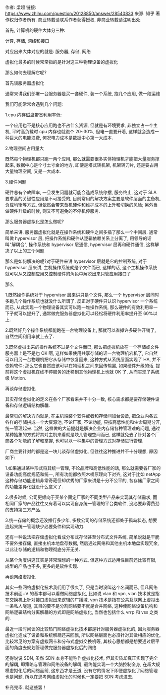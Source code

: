 作者: 梁超
链接: https://www.zhihu.com/question/20128850/answer/28540833
来源: 知乎
著作权归作者所有. 商业转载请联系作者获得授权, 非商业转载请注明出处.

首先, 计算机的硬件大体分三种:

计算, 存储, 网络和接口

对应出来大体对应的就是: 服务器, 存储, 网络

虚拟化最多的时候常常指的是针对这三种物理设备的虚拟化

那么如何去理解它呢?

首先谈服务器虚拟化

通常来讲我们部署一台服务器是买一套硬件, 装一个系统, 跑几个应用, 做一段运维

我们可能常常会遇到几个问题:

1.cpu 内存磁盘带宽利用率低:

一个应用也不是核心应用跑也不占什么资源, 但就是有环境要求, 非独立占一个主机, 平时高负载时 cpu 内存也就跑个 20~30%, 但电一直要开着, 这样就会造成一种巨大的电能浪费, 何况电力成本是数据中心第一大成本.

2.物理空间占用量大

既然每个物理机都只跑一两个应用, 那么就需要很多实体物理机才能把大量服务撑起来, 数据中心是个寸土寸金的地方, 即便是塔式转机架, 机架转刀片, 还是要占用大量物理空间, 又是一大成本.

3.硬件问题

硬件总有个故障率, 一旦发生问题就可能会造成系统停摆, 服务终止, 这对于 SLA 要求高的关键性应用是不可接受的, 目前常用的解决方案主要是软件层面的主备机, 负载均衡等方式, 但依然会带来备机硬件和维护成本的上升和切换的风险; 另外当做硬件升级的时候, 则又不可避免的不停机停服务.

那么服务器虚拟化是怎么做呢?

简单来讲, 服务器虚拟化就是在操作系统和硬件之间多插了那么一个中间层, 通常叫做 hypervisor 层, 把操作系统和硬件从逻辑依赖关系上分离了, 用领导的话叫"解耦合", 操作系统和 hypervisor 层通信, hypervisor 层再和硬件通信, 这样解决了以上的三个问题.

那么是如何解决的呢?对于硬件来讲 hypervisor 层就是它的控制系统, 对于 hypervisor 层来讲, 主机操作系统就是个文件而已, 这样的话, 这个主机操作系统就可以从又控制应用又控制硬件的角色中解脱出来只管应用接口了

那么

1.既然操作系统对于 hypervisor 层来讲只是个文件, 那么一个 hypervisor 层同时多跑几个操作系统也就没什么所谓了, 反正对于硬件只认识 hypervisor 一个系统而已, 从此实现一个物理设备其实可以跑一堆操作系统, 那么硬件的有效利用率一下子就可以提升了, 通常做完服务器虚拟化可以轻松将硬件利用率提升至 60%以上.

2.既然好几个操作系统都能跑在一台物理设备上, 那就可以省掉许多硬件开销了, 自然空间利用率就上去了.

3.既然虚拟出来的操作系统不过是个文件而已, 那么把虚拟机放在一个存储或文件服务器上是不是也 OK 啊, 这样如果使用共享存储的话一台物理机宕机了, 它自然可以用另一台物理机把它从存储中恢复回来, 这种方式从系统层面实现了 HA, 并不依赖软件; 那么它也自然应该可以在物理机之间来回传输罢, 如果硬件升级的话, 提前将这个虚拟机在线不停服务的迁移到其他物理机上也就 OK 了, 从而实现了系统级 Motion.

再谈存储虚拟化

其实存储虚拟化的定义在各个厂家看来并不十分一致, 核心需求都是要存储硬件设备和存储逻辑结构解耦.

最常见的解决方向就是, 在主机端装个软件或者和存储间加台设备, 把企业内各式各样的存储拼成一个大资源池, 不论厂家, 不论功能, 只按高低性能和生命周期分开, 统一管理起来. 当然, 这样做的大前提就是解决企业内存储各种管理难的问题, 通过某种抽象的方式将其对主机来看就是块儿管理空间而已, 这样就免去了针对各个厂商各个功能的了解和掌握, 也可以以一种集中的管理方式对存储进行管理.

厂商主要针对的都是这一块儿谈存储虚拟化, 但往往这种推进并不十分理想, 原因如下:

1.如果通过某种形式将其统一管理, 不论品牌和高低性能的话, 那么就需要各厂家的设备功能高度规范和统一, 所有功能都依照木桶原理向下对齐, 这对于比如 netApp 这种存储功能逻辑非常奇葩但却优秀的厂家来讲是十分不公平的, 各存储厂家之间的功能差异化就没什么意义了.

2.很多时候, 公司更倾向于买某个固定厂家的不同类型产品来实现其存储需求, 而相同厂家的产品往往又有着可以实现自身统一管理的平台类软件, 没必要非得费劲的支持第三方产品.

3.统一存储的概念还没推行多少年, 多数公司的存储系统还都处于孤岛状态, 想要连起来统一管理缺少必要条件和实现动力.

还有一种说法把存储虚拟化看成分布式存储甚至分布式文件系统, 简单说就是干脆不要外接存储, 直接主机本地盘存数据, 然后通过网络和其他主机本地盘实现冗余, 以此让存储的逻辑和物理彻底分开无关.

从某个角度讲这其实是非常理想的一种方式, 但这种方式适用性目前还比较有限, 成型的产品也不多, 更多的是软件实现.

再谈网络虚拟化

其实一些网络虚拟化技术我们用了很久了, 只是当时没叫这个名词而已, 但凡网络技术前面+V 的基本都可以看做网络虚拟化, 比如说 vlan 和 vpn, vlan 技术就是指在交换机上针对接口虚拟出来逻辑的广播域, vpn 技术是指在公共互联网上虚拟出一条私人隧道, 其目的要不是分割网络要不就是合并网络, 这种使网络设备机构和网络逻辑结构分离解耦的方式即是网络虚拟化, 当然也包括什么 vrrp 和 vss 之类的.

最近一段时间谈的比较热门网络虚拟化技术都是针对服务器虚拟化的, 因为服务器虚拟化造成了设备和系统解耦还来回飘, 所以网络层面也必须针对其做相应的优化, 比较常见的方案有虚拟网卡和分布式虚拟交换机等, 其核心思想都是想要通过层平面的角度去规划管理做完服务器虚拟化后的网络.

还得说说 SDN, 虽然 SDN 本身不能称作虚拟化技术, 但其实质却真正实现了完全的解耦, 即策略与管理和网络设备的解耦, 最终能实现一个大脑控制全身, 在超大规模虚拟化后的网络面前, 这东西才是王道, 没有它的情况下即便虚拟化了网络管理也是问题, 所以在思考网络虚拟化的时候也一定要把 SDN 考虑进去.

补充完毕, 就这些罢！